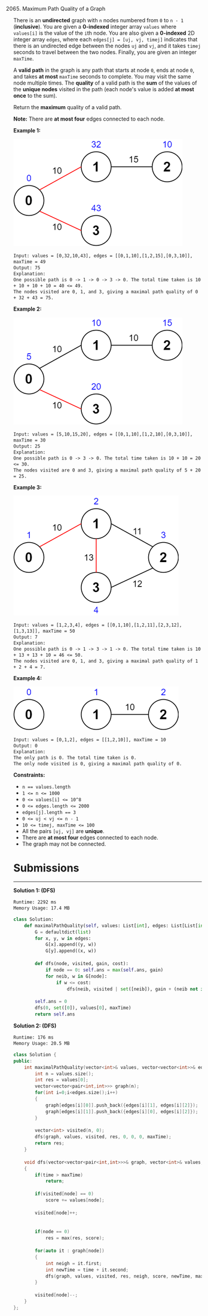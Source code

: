 2065. Maximum Path Quality of a Graph

There is an **undirected** graph with `n` nodes numbered from `0` to `n - 1` (**inclusive**). You are given a **0-indexed** integer array `values` where `values[i]` is the value of the `i`th node. You are also given a **0-indexed** 2D integer array `edges`, where each `edges[j] = [uj, vj, timej]` indicates that there is an undirected edge between the nodes `uj` and `vj`, and it takes `timej` seconds to travel between the two nodes. Finally, you are given an integer `maxTime`.

A **valid path** in the graph is any path that starts at node `0`, ends at node `0`, and takes **at most** `maxTime` seconds to complete. You may visit the same node multiple times. The **quality** of a valid path is the **sum** of the values of the **unique nodes** visited in the path (each node's value is added **at most once** to the sum).

Return the **maximum** quality of a valid path.

**Note:** There are **at most four** edges connected to each node.

 

**Example 1:**

![2065_ex1drawio.png](img/2065_ex1drawio.png)
```
Input: values = [0,32,10,43], edges = [[0,1,10],[1,2,15],[0,3,10]], maxTime = 49
Output: 75
Explanation:
One possible path is 0 -> 1 -> 0 -> 3 -> 0. The total time taken is 10 + 10 + 10 + 10 = 40 <= 49.
The nodes visited are 0, 1, and 3, giving a maximal path quality of 0 + 32 + 43 = 75.
```

**Example 2:**

![2065_ex2drawio.png](img/2065_ex2drawio.png)
```
Input: values = [5,10,15,20], edges = [[0,1,10],[1,2,10],[0,3,10]], maxTime = 30
Output: 25
Explanation:
One possible path is 0 -> 3 -> 0. The total time taken is 10 + 10 = 20 <= 30.
The nodes visited are 0 and 3, giving a maximal path quality of 5 + 20 = 25.
```

**Example 3:**

![2065_ex31drawio.png](img/2065_ex31drawio.png)
```
Input: values = [1,2,3,4], edges = [[0,1,10],[1,2,11],[2,3,12],[1,3,13]], maxTime = 50
Output: 7
Explanation:
One possible path is 0 -> 1 -> 3 -> 1 -> 0. The total time taken is 10 + 13 + 13 + 10 = 46 <= 50.
The nodes visited are 0, 1, and 3, giving a maximal path quality of 1 + 2 + 4 = 7.
```

**Example 4:**

![2065_ex4drawio.png](img/2065_ex4drawio.png)
```
Input: values = [0,1,2], edges = [[1,2,10]], maxTime = 10
Output: 0
Explanation: 
The only path is 0. The total time taken is 0.
The only node visited is 0, giving a maximal path quality of 0.
```

**Constraints:**

* `n == values.length`
* `1 <= n <= 1000`
* `0 <= values[i] <= 10^8`
* `0 <= edges.length <= 2000`
* `edges[j].length == 3`
* `0 <= uj < vj <= n - 1`
* `10 <= timej, maxTime <= 100`
* All the pairs `[uj, vj]` are **unique**.
* There are **at most four** edges connected to each node.
* The graph may not be connected.

# Submissions
---
**Solution 1: (DFS)**
```
Runtime: 2292 ms
Memory Usage: 17.4 MB
```
```python
class Solution:
    def maximalPathQuality(self, values: List[int], edges: List[List[int]], maxTime: int) -> int:
        G = defaultdict(list)
        for x, y, w in edges:
            G[x].append((y, w))
            G[y].append((x, w))
            
        def dfs(node, visited, gain, cost):
            if node == 0: self.ans = max(self.ans, gain)
            for neib, w in G[node]:
                if w <= cost:
                    dfs(neib, visited | set([neib]), gain + (neib not in visited) * values[neib], cost - w)

        self.ans = 0
        dfs(0, set([0]), values[0], maxTime)
        return self.ans
```

**Solution 2: (DFS)**
```
Runtime: 176 ms
Memory Usage: 20.5 MB
```
```c++
class Solution {
public:
    int maximalPathQuality(vector<int>& values, vector<vector<int>>& edges, int maxTime) {
        int n = values.size();
        int res = values[0];
        vector<vector<pair<int,int>>> graph(n);
        for(int i=0;i<edges.size();i++)
        {
            graph[edges[i][0]].push_back({edges[i][1], edges[i][2]});
            graph[edges[i][1]].push_back({edges[i][0], edges[i][2]});
        }
        
        vector<int> visited(n, 0);
        dfs(graph, values, visited, res, 0, 0, 0, maxTime);
        return res;
    }
    
    void dfs(vector<vector<pair<int,int>>>& graph, vector<int>& values, vector<int>& visited, int& res, int node, int score, int time, int& maxTime)
    {
        if(time > maxTime)
            return;
        
        if(visited[node] == 0)
            score += values[node];
        
        visited[node]++;
		
      
        if(node == 0)
            res = max(res, score);
        
        for(auto it : graph[node])
        {
            int neigh = it.first;
            int newTime = time + it.second;
            dfs(graph, values, visited, res, neigh, score, newTime, maxTime);
        }
        
        visited[node]--;
    }
};
```
